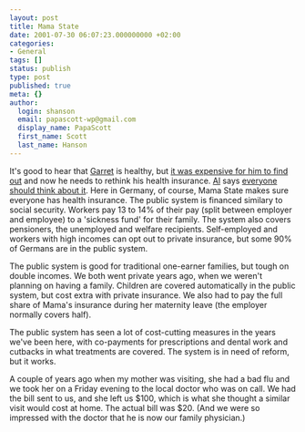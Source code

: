 ```yaml
---
layout: post
title: Mama State
date: 2001-07-30 06:07:23.000000000 +02:00
categories:
- General
tags: []
status: publish
type: post
published: true
meta: {}
author:
  login: shanson
  email: papascott-wp@gmail.com
  display_name: PapaScott
  first_name: Scott
  last_name: Hanson
---
```

<p>It's good to hear that <a href="http://www.dangerousmeta.com">Garret</a> is healthy, but <a href="http://www.dangerousmeta.com/posts/01/20010727">it was expensive for him to find out</a> and now he needs to rethink his health insurance. <a href="http://www.vfth.com">Al</a> says <a href="http://www.vfth.com/2001/07/27">everyone should think about it</a>. Here in Germany, of course, Mama State makes sure everyone has health insurance. The public system is financed similary to social security. Workers pay 13 to 14% of their pay (split between employer and employee) to a 'sickness fund' for their family. The system also covers pensioners, the unemployed and welfare recipients. Self-employed and workers with high incomes can opt out to private insurance, but some 90% of Germans are in the public system.</p>
<p>The public system is good for traditional one-earner families, but tough on double incomes. We both went private years ago, when we weren't planning on having a family. Children are covered automatically in the public system, but cost extra with private insurance. We also had to pay the full share of Mama's insurance during her maternity leave (the employer normally covers half). </p>
<p>The public system has seen a lot of cost-cutting measures in the years we've been here, with co-payments for prescriptions and dental work and cutbacks in what treatments are covered. The system is in need of reform, but it works.</p>
<p>A couple of years ago when my mother was visiting, she had a bad flu and we took her on a Friday evening to the local doctor who was on call. We had the bill sent to us, and she left us $100, which is what she thought a similar visit would cost at home. The actual bill was $20. (And we were so impressed with the doctor that he is now our family physician.)</p>
